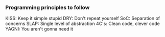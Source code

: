 ### Programming principles to follow
KISS: Keep it simple stupid
DRY: Don't repeat yourself
SoC: Separation of concerns
SLAP: Single level of abstraction
4C's: Clean code, clever code
YAGNI: You aren't gonna need it